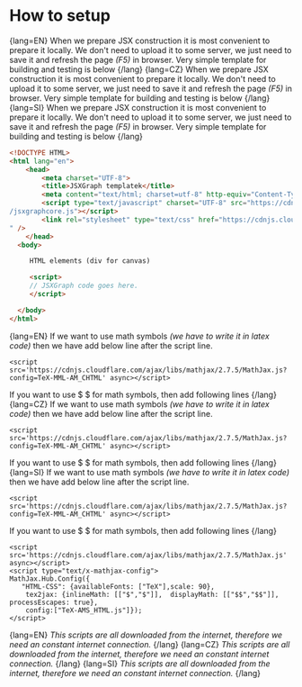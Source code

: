 # How to setup

{lang=EN}
When we prepare JSX construction it is most convenient to prepare it locally. We don't need to upload it to some server, 
we just need to save it and refresh the page _(F5)_ in browser. 
Very simple template for building and testing is below
{/lang}
{lang=CZ}
When we prepare JSX construction it is most convenient to prepare it locally. We don't need to upload it to some server, 
we just need to save it and refresh the page _(F5)_ in browser. 
Very simple template for building and testing is below
{/lang}
{lang=SI}
When we prepare JSX construction it is most convenient to prepare it locally. We don't need to upload it to some server, 
we just need to save it and refresh the page _(F5)_ in browser. 
Very simple template for building and testing is below
{/lang}
```HTML
<!DOCTYPE HTML>
<html lang="en">
    <head>
        <meta charset="UTF-8">
        <title>JSXGraph templatek</title>
        <meta content="text/html; charset=utf-8" http-equiv="Content-Type">
        <script type="text/javascript" charset="UTF-8" src="https://cdnjs.cloudflare.com/ajax/libs/jsxgraph/0.99.7
/jsxgraphcore.js"></script>
        <link rel="stylesheet" type="text/css" href="https://cdnjs.cloudflare.com/ajax/libs/jsxgraph/0.99.7/jsxgraph.css
" />
    </head>
  <body>

     HTML elements (div for canvas)

     <script>
     // JSXGraph code goes here.
     </script>

  </body>
</html>

```
{lang=EN}
If we want to use math symbols _(we have to write it in latex code)_ then we have add below line after the script line.
```
<script src='https://cdnjs.cloudflare.com/ajax/libs/mathjax/2.7.5/MathJax.js?config=TeX-MML-AM_CHTML' async></script>
```
If you want to use $ $ for math symbols, then add following lines
{/lang}
{lang=CZ}
If we want to use math symbols _(we have to write it in latex code)_ then we have add below line after the script line.
```
<script src='https://cdnjs.cloudflare.com/ajax/libs/mathjax/2.7.5/MathJax.js?config=TeX-MML-AM_CHTML' async></script>
```
If you want to use $ $ for math symbols, then add following lines
{/lang}
{lang=SI}
If we want to use math symbols _(we have to write it in latex code)_ then we have add below line after the script line.
```
<script src='https://cdnjs.cloudflare.com/ajax/libs/mathjax/2.7.5/MathJax.js?config=TeX-MML-AM_CHTML' async></script>
```
If you want to use $ $ for math symbols, then add following lines
{/lang}

```
<script src='https://cdnjs.cloudflare.com/ajax/libs/mathjax/2.7.5/MathJax.js' async></script>
<script type="text/x-mathjax-config">
MathJax.Hub.Config({
   "HTML-CSS": {availableFonts: ["TeX"],scale: 90},
    tex2jax: {inlineMath: [["$","$"]],  displayMath: [["$$","$$"]],  processEscapes: true},
    config:["TeX-AMS_HTML.js"]});
</script>
```

{lang=EN}
_This scripts are all downloaded from the internet, therefore we need an constant internet connection._
{/lang}
{lang=CZ}
_This scripts are all downloaded from the internet, therefore we need an constant internet connection._
{/lang}
{lang=SI}
_This scripts are all downloaded from the internet, therefore we need an constant internet connection._
{/lang}
